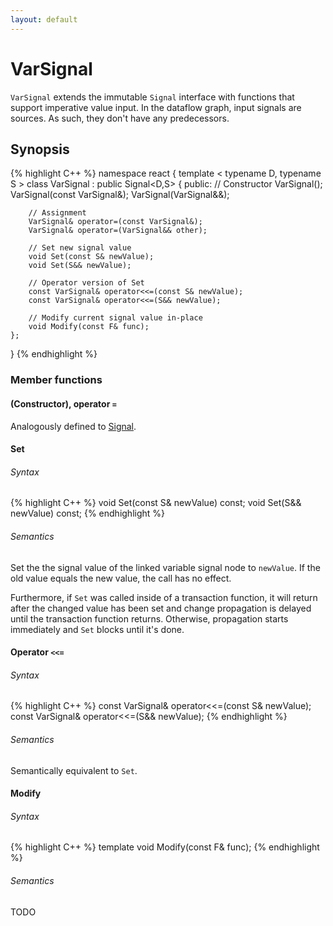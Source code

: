 ```yaml
---
layout: default
---
```

# VarSignal
`VarSignal` extends the immutable `Signal` interface with functions that support imperative value input.
In the dataflow graph, input signals are sources. As such, they don't have any predecessors.

## Synopsis
{% highlight C++ %}
namespace react
{
    template
    <
        typename D,
        typename S
    >
    class VarSignal : public Signal<D,S>
    {
    public:
        // Constructor
        VarSignal();
        VarSignal(const VarSignal&);
        VarSignal(VarSignal&&);

        // Assignment
        VarSignal& operator=(const VarSignal&);
        VarSignal& operator=(VarSignal&& other);

        // Set new signal value
        void Set(const S& newValue);
        void Set(S&& newValue);

        // Operator version of Set
        const VarSignal& operator<<=(const S& newValue);
        const VarSignal& operator<<=(S&& newValue);

        // Modify current signal value in-place
        void Modify(const F& func);
    };
}
{% endhighlight %}

### Member functions

#### (Constructor), operator `=`
Analogously defined to [Signal](#signal).

#### Set
###### Syntax
{% highlight C++ %}
void Set(const S& newValue) const;
void Set(S&& newValue) const;
{% endhighlight %}

###### Semantics
Set the the signal value of the linked variable signal node to `newValue`. If the old value equals the new value, the call has no effect.

Furthermore, if `Set` was called inside of a transaction function, it will return after the changed value has been set and change propagation is delayed until the transaction function returns.
Otherwise, propagation starts immediately and `Set` blocks until it's done.

#### Operator `<<=`
###### Syntax
{% highlight C++ %}
const VarSignal& operator<<=(const S& newValue);
const VarSignal& operator<<=(S&& newValue);
{% endhighlight %}

###### Semantics
Semantically equivalent to `Set`.

#### Modify
###### Syntax
{% highlight C++ %}
template <typename F>
void Modify(const F& func);
{% endhighlight %}

###### Semantics
TODO